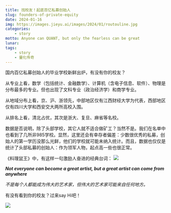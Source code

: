 ```yaml
---
title: 找校友！起底百亿私募创始人
slug: founders-of-private-equity
date: 2024-01-16
img: https://images.jieyu.ai/images/2024/01/routouline.jpg
categories:
    - story
motto: Anyone can QUANT, but only the fearless can be great
lunar:
tags: 
    - story
    - 量化传奇
---
```


国内百亿私募创始人的毕业学校新鲜出炉，有没有你的校友？

从专业上看，数学（包括统计、金融数学）、计算机（含电子信息、软件）、物理是分布最多的专业。但也出现了文科专业（政治经济学）和商学专业。

从地域分布上看，京、沪、浙领先，中部地区仅有江西财经大学为代表，西部地区仅有四川大学和西安交大两所高校入围。

<!--more-->

从排名上看，清北占优，其次是浙大、复旦、麻省等名校。

数据是否说明，除了头部学校，其它人就不适合做矿工？当然不是。我们在名单中也看到了几所非985学校。显然，这里还会有幸存者偏差：少数很优秀的私募，创始人的第一学历没那么光鲜，他们的学校就可能未纳入统计。而且，数据也仅仅是统计了头部私募的创始人：作为领军人物，起点高一些也很正常。

《料理鼠王》中，有这样一句激励人奋进的经典台词：
![](https://prod-ripcut-delivery.disney-plus.net/v1/variant/disney/35C65993ECE1277F4607B8809A8B17FA775EB6F142DFF1D928E268BB69B64A8F/scale?width=1200&aspectRatio=1.78&format=jpeg)

_**Not everyone can become a great artist, but a great artist can come from anywhere**_

_不是每个人都能成为伟大的艺术家，但伟大的艺术家可能来自任何地方。_

有没有看到你的校友？过来say Hi吧！

![](https://images.jieyu.ai/images/2024/01/founders-of-private-equity.jpg)

